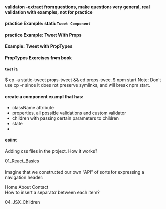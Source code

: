 
#### validaton -extract from questions, make questions very general, real validation with examples, not for practice
#### practice Example: static `Tweet Component`
#### practice Example: Tweet With Props
#### Example: Tweet with PropTypes
#### PropTypes Exercises from book
#### test it:

$ cp -a static-tweet props-tweet && cd props-tweet
$ npm start
Note: Don’t use cp -r since it does not preserve symlinks, and will break npm start.

#### create a component exampl that has:
* className attribute
* properties, all possible validations and custom validator
* children with passing certain parameters to children
* state
* 
#### eslint

Adding css files in the project. How it works?

01_React_Basics

####

Imagine that we constructed our own “API” of sorts for expressing a navigation header:
<Nav>
<NavItem url='/'>Home</NavItem>
<NavItem url='/about'>About</NavItem>
<NavItem url='/contact'>Contact</NavItem>
</Nav>
How to insert a separator between each item?

04_JSX_Children

#####

